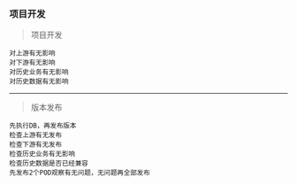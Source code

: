### 项目开发
>项目开发
```
对上游有无影响
对下游有无影响
对历史业务有无影响
对历史数据有无影响
```
***

>版本发布
```
先执行DB，再发布版本
检查上游有无发布
检查下游有无发布
检查历史业务有无影响
检查历史数据是否已经兼容
先发布2个POD观察有无问题，无问题再全部发布
```
